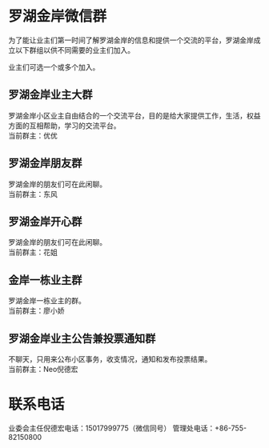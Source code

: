 # 罗湖金岸微信群

为了能让业主们第一时间了解罗湖金岸的信息和提供一个交流的平台，罗湖金岸成立以下群组以供不同需要的业主们加入。

业主们可选一个或多个加入。
  
  
  
  
## 罗湖金岸业主大群
罗湖金岸小区业主自由结合的一个交流平台，目的是给大家提供工作，生活，权益方面的互相帮助，学习的交流平台。  
当前群主：优优
  
  
  
  
## 罗湖金岸朋友群
罗湖金岸的朋友们可在此闲聊。  
当前群主：东风
  
  
  
  
## 罗湖金岸开心群
罗湖金岸的朋友们可在此闲聊。  
当前群主：花姐
  
  
  
  
## 金岸一栋业主群
罗湖金岸一栋业主的群。  
当前群主：廖小娇
  
  
  
  
## 罗湖金岸业主公告兼投票通知群
不聊天，只用来公布小区事务，收支情况，通知和发布投票结果。  
当前群主：Neo倪德宏  
  
  
  
  
# 联系电话
业委会主任倪德宏电话：15017999775（微信同号）
管理处电话：+86-755-82150800



